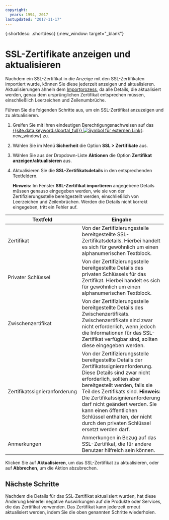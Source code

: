 ```yaml
---
copyright:
  years: 1994, 2017
lastupdated: "2017-11-17"
---
```


{:shortdesc: .shortdesc}
{:new_window: target="_blank"}

# SSL-Zertifikate anzeigen und aktualisieren

Nachdem ein SSL-Zertifikat in die Anzeige mit den SSL-Zertifikaten importiert wurde, können Sie diese jederzeit anzeigen und aktualisieren. Aktualisierungen ähneln dem [Importprozess](import-ssl-certificate.html), da alle Details, die aktualisiert werden, genau dem ursprünglichen Zertifikat entsprechen müssen, einschließlich Leerzeichen und Zeilenumbrüche.

Führen Sie die folgenden Schritte aus, um ein SSL-Zertifikat anzuzeigen und zu aktualisieren.

1. Greifen Sie mit Ihren eindeutigen Berechtigungsnachweisen auf das [{{site.data.keyword.slportal_full}} ![Symbol für externen Link](../../icons/launch-glyph.svg "Symbol für externen Link")](https://control.softlayer.com/){: new_window} zu.
2. Wählen Sie im Menü **Sicherheit** die Option **SSL > Zertifikate** aus.
2. Wählen Sie aus der Dropdown-Liste **Aktionen** die Option **Zertifikat anzeigen/aktualisieren** aus.
3. Aktualisieren Sie die **SSL-Zertifikatsdetails** in den entsprechenden Textfeldern.

   **Hinweis:** Im Fenster **SSL-Zertifikat importieren** angegebene Details müssen genauso eingegeben werden, wie sie von der Zertifizierungsstelle bereitgestellt werden, einschließlich von Leerzeichen und Zeilenbrüchen. Werden die Details nicht korrekt eingegeben, tritt ein Fehler auf.

| Textfeld | Eingabe |
| -------- | ----- |
|Zertifikat |Von der Zertifizierungsstelle bereitgestellte SSL-Zertifikatsdetails. Hierbei handelt es sich für gewöhnlich um einen alphanumerischen Textblock.|
|Privater Schlüssel | Von der Zertifizierungsstelle bereitgestellte Details des privaten Schlüssels für das Zertifikat. Hierbei handelt es sich für gewöhnlich um einen alphanumerischen Textblock.|
|Zwischenzertifikat | Von der Zertifizierungsstelle bereitgestellte Details des Zwischenzertifikats. Zwischenzertifikate sind zwar nicht erforderlich, wenn jedoch die Informationen für das SSL-Zertifikat verfügbar sind, sollten diese eingegeben werden.|
| Zertifikatssignieranforderung | Von der Zertifizierungsstelle bereitgestellte Details der Zertifikatssignieranforderung. Diese Details sind zwar nicht erforderlich, sollten aber bereitgestellt werden, falls sie Teil des Zertifikats sind. **Hinweis:** Die Zertifikatssignieranforderung darf nicht geändert werden. Sie kann einen öffentlichen Schlüssel enthalten, der nicht durch den privaten Schlüssel ersetzt werden darf.|
|Anmerkungen | Anmerkungen in Bezug auf das SSL-Zertifikat, die für andere Benutzer hilfreich sein können.
Klicken Sie auf **Aktualisieren**, um das SSL-Zertifikat zu aktualisieren, oder auf **Abbrechen**, um die Aktion abzubrechen.

## Nächste Schritte

Nachdem die Details für das SSL-Zertifikat aktualisiert wurden, hat diese Änderung keinerlei negative Auswirkungen auf die Produkte oder Services, die das Zertifikat verwenden. Das Zertifikat kann jederzeit erneut aktualisiert werden, indem Sie die oben genannten Schritte wiederholen.
